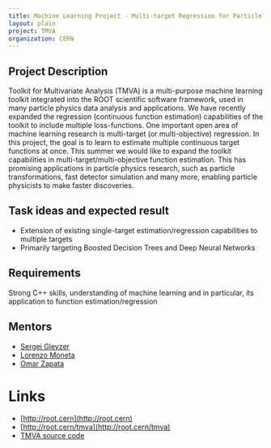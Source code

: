 ```yaml
---
title: Machine Learning Project - Multi-target Regression for Particle Physics
layout: plain
project: TMVA
organization: CERN
---
```


## Project Description
Toolkit for Multivariate Analysis (TMVA) is a multi-purpose machine learning toolkit integrated into the ROOT scientific software framework, used in many particle physics data analysis and applications. We have recently expanded the regression (continuous function estimation) capabilities of the toolkit to include multiple loss-functions. One important open area of machine learning research is multi-target (or multi-objective) regression. In this project, the goal is to learn to estimate multiple continuous target functions at once. This summer we would like to expand the toolkit capabilities in multi-target/multi-objective function estimation. This has promising applications in particle physics research, such as particle transformations, fast detector simulation and many more, enabling particle physicists to make faster discoveries.

## Task ideas and expected result

  * Extension of existing single-target estimation/regression capabilities to multiple targets
  * Primarily targeting Boosted Decision Trees and Deep Neural Networks

## Requirements
Strong C++ skills, understanding of machine learning and in particular, its application to function estimation/regression</span></p>

## Mentors

* [Sergei Gleyzer](mailto:sft-gsoc-AT-cern-dot-ch?subject=Multi-Target%2FObjective%20Regression%20using%20Machine%20Learning%20for%20Particle%20Physics)
* [Lorenzo Moneta](mailto:sft-gsoc-AT-cern-dot-ch?subject=Multi-Target%2FObjective%20Regression%20using%20Machine%20Learning%20for%20Particle%20Physics)
* [Omar Zapata](mailto:sft-gsoc-AT-cern-dot-ch?subject=Multi-Target%2FObjective%20Regression%20using%20Machine%20Learning%20for%20Particle%20Physics)

# Links

  * [http://root.cern](http://root.cern)
  * [http://root.cern/tmva](http://root.cern/tmva)
  * [TMVA source code](https://github.com/root-mirror/root/tree/master/tmva)
